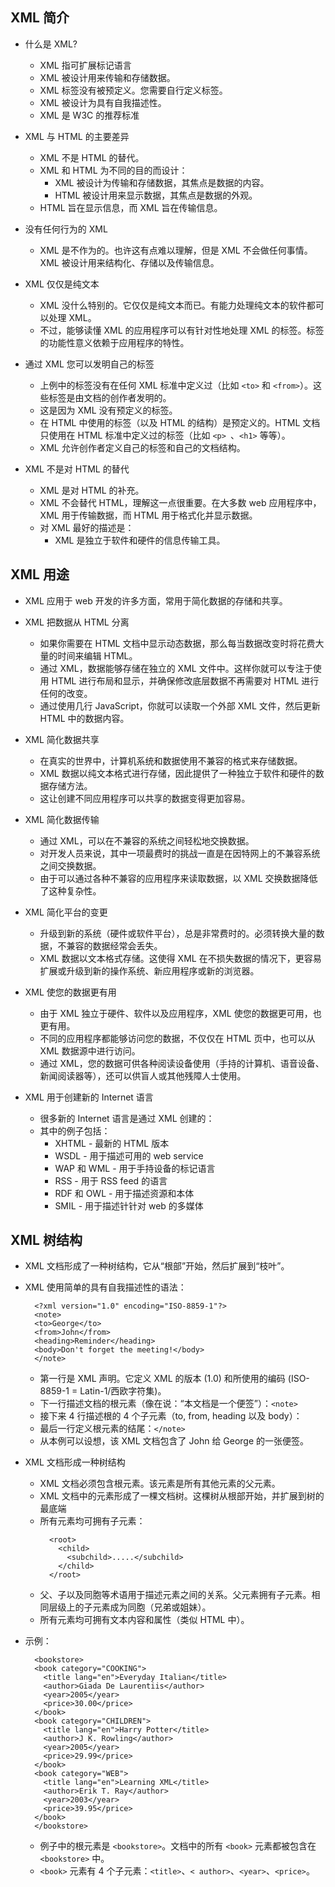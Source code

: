 ## XML 简介

+ 什么是 XML?
  + XML 指可扩展标记语言
  + XML 被设计用来传输和存储数据。
  + XML 标签没有被预定义。您需要自行定义标签。
  + XML 被设计为具有自我描述性。
  + XML 是 W3C 的推荐标准

+ XML 与 HTML 的主要差异
  + XML 不是 HTML 的替代。
  + XML 和 HTML 为不同的目的而设计：
    + XML 被设计为传输和存储数据，其焦点是数据的内容。
    + HTML 被设计用来显示数据，其焦点是数据的外观。
  + HTML 旨在显示信息，而 XML 旨在传输信息。

+ 没有任何行为的 XML
  + XML 是不作为的。也许这有点难以理解，但是 XML 不会做任何事情。XML 被设计用来结构化、存储以及传输信息。

+ XML 仅仅是纯文本 
  + XML 没什么特别的。它仅仅是纯文本而已。有能力处理纯文本的软件都可以处理 XML。
  + 不过，能够读懂 XML 的应用程序可以有针对性地处理 XML 的标签。标签的功能性意义依赖于应用程序的特性。

+ 通过 XML 您可以发明自己的标签
  + 上例中的标签没有在任何 XML 标准中定义过（比如 `<to>` 和 `<from>`）。这些标签是由文档的创作者发明的。
  + 这是因为 XML 没有预定义的标签。
  + 在 HTML 中使用的标签（以及 HTML 的结构）是预定义的。HTML 文档只使用在 HTML 标准中定义过的标签（比如 `<p> `、`<h1>` 等等）。
  + XML 允许创作者定义自己的标签和自己的文档结构。

+ XML 不是对 HTML 的替代
  + XML 是对 HTML 的补充。
  + XML 不会替代 HTML，理解这一点很重要。在大多数 web 应用程序中，XML 用于传输数据，而 HTML 用于格式化并显示数据。
  + 对 XML 最好的描述是：
    + XML 是独立于软件和硬件的信息传输工具。

## XML 用途

+ XML 应用于 web 开发的许多方面，常用于简化数据的存储和共享。

+ XML 把数据从 HTML 分离
  + 如果你需要在 HTML 文档中显示动态数据，那么每当数据改变时将花费大量的时间来编辑 HTML。
  + 通过 XML，数据能够存储在独立的 XML 文件中。这样你就可以专注于使用 HTML 进行布局和显示，并确保修改底层数据不再需要对 HTML 进行任何的改变。
  + 通过使用几行 JavaScript，你就可以读取一个外部 XML 文件，然后更新 HTML 中的数据内容。

+ XML 简化数据共享
  + 在真实的世界中，计算机系统和数据使用不兼容的格式来存储数据。
  + XML 数据以纯文本格式进行存储，因此提供了一种独立于软件和硬件的数据存储方法。
  + 这让创建不同应用程序可以共享的数据变得更加容易。

+ XML 简化数据传输
  + 通过 XML，可以在不兼容的系统之间轻松地交换数据。
  + 对开发人员来说，其中一项最费时的挑战一直是在因特网上的不兼容系统之间交换数据。
  + 由于可以通过各种不兼容的应用程序来读取数据，以 XML 交换数据降低了这种复杂性。

+ XML 简化平台的变更
  + 升级到新的系统（硬件或软件平台），总是非常费时的。必须转换大量的数据，不兼容的数据经常会丢失。
  + XML 数据以文本格式存储。这使得 XML 在不损失数据的情况下，更容易扩展或升级到新的操作系统、新应用程序或新的浏览器。

+ XML 使您的数据更有用
  + 由于 XML 独立于硬件、软件以及应用程序，XML 使您的数据更可用，也更有用。
  + 不同的应用程序都能够访问您的数据，不仅仅在 HTML 页中，也可以从 XML 数据源中进行访问。
  + 通过 XML，您的数据可供各种阅读设备使用（手持的计算机、语音设备、新闻阅读器等），还可以供盲人或其他残障人士使用。

+ XML 用于创建新的 Internet 语言
  + 很多新的 Internet 语言是通过 XML 创建的：
  + 其中的例子包括：
    + XHTML - 最新的 HTML 版本
    + WSDL - 用于描述可用的 web service
    + WAP 和 WML - 用于手持设备的标记语言
    + RSS - 用于 RSS feed 的语言
    + RDF 和 OWL - 用于描述资源和本体
    + SMIL - 用于描述针针对 web 的多媒体

## XML 树结构

+ XML 文档形成了一种树结构，它从“根部”开始，然后扩展到“枝叶”。

+ XML 使用简单的具有自我描述性的语法：
  ```
    <?xml version="1.0" encoding="ISO-8859-1"?>
    <note>
    <to>George</to>
    <from>John</from>
    <heading>Reminder</heading>
    <body>Don't forget the meeting!</body>
    </note>  
  ``` 
  + 第一行是 XML 声明。它定义 XML 的版本 (1.0) 和所使用的编码 (ISO-8859-1 = Latin-1/西欧字符集)。
  + 下一行描述文档的根元素（像在说：“本文档是一个便签”）：`<note>`
  + 接下来 4 行描述根的 4 个子元素（to, from, heading 以及 body）：
  + 最后一行定义根元素的结尾：`</note>`
  + 从本例可以设想，该 XML 文档包含了 John 给 George 的一张便签。

+ XML 文档形成一种树结构
  + XML 文档必须包含根元素。该元素是所有其他元素的父元素。
  + XML 文档中的元素形成了一棵文档树。这棵树从根部开始，并扩展到树的最底端
  + 所有元素均可拥有子元素：
    ```
      <root>
        <child>
          <subchild>.....</subchild>
        </child>
      </root>
    ``` 
  + 父、子以及同胞等术语用于描述元素之间的关系。父元素拥有子元素。相同层级上的子元素成为同胞（兄弟或姐妹）。
  + 所有元素均可拥有文本内容和属性（类似 HTML 中）。

+ 示例：
  ```
    <bookstore>
    <book category="COOKING">
      <title lang="en">Everyday Italian</title> 
      <author>Giada De Laurentiis</author> 
      <year>2005</year> 
      <price>30.00</price> 
    </book>
    <book category="CHILDREN">
      <title lang="en">Harry Potter</title> 
      <author>J K. Rowling</author> 
      <year>2005</year> 
      <price>29.99</price> 
    </book>
    <book category="WEB">
      <title lang="en">Learning XML</title> 
      <author>Erik T. Ray</author> 
      <year>2003</year> 
      <price>39.95</price> 
    </book>
    </bookstore>
  ``` 
  + 例子中的根元素是 `<bookstore>`。文档中的所有 `<book>` 元素都被包含在 `<bookstore>` 中。
  + `<book>` 元素有 4 个子元素：`<title>`、`< author>`、`<year>`、`<price>`。
